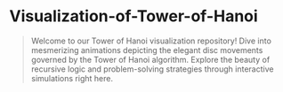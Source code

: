 # Visualization-of-Tower-of-Hanoi

> Welcome to our Tower of Hanoi visualization repository! Dive into mesmerizing animations depicting the elegant disc movements governed by the Tower of Hanoi algorithm. Explore the beauty of recursive logic and problem-solving strategies through interactive simulations right here.
